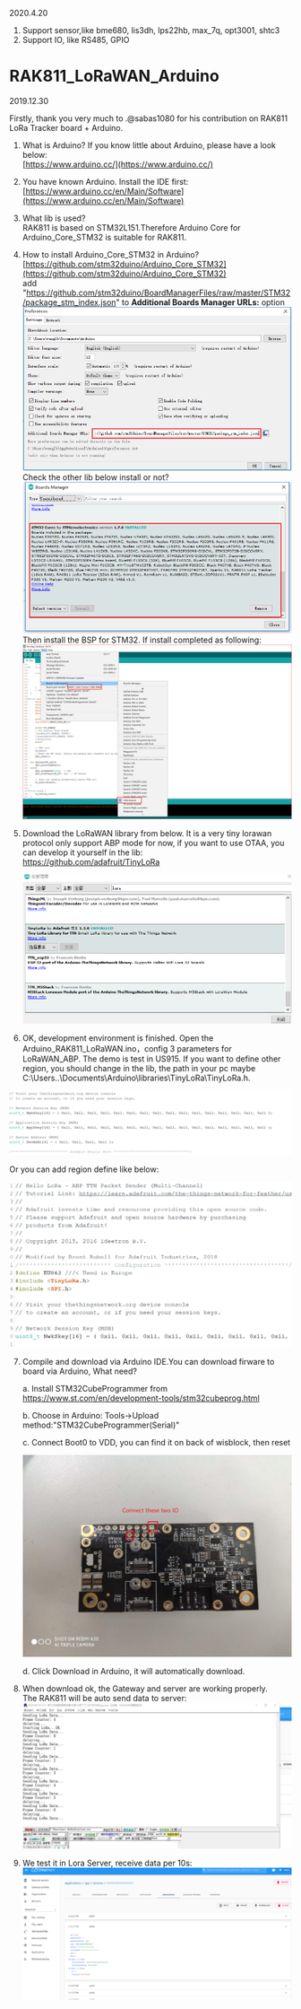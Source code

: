 

2020.4.20
1. Support sensor,like bme680, lis3dh, lps22hb, max_7q, opt3001, shtc3
2. Support IO, like RS485, GPIO

# RAK811_LoRaWAN_Arduino 
2019.12.30


Firstly, thank you very much to .@sabas1080 for his contribution on RAK811 LoRa Tracker board + Arduino.

1. What is Arduino?
If you know little about Arduino, please have a look below:  
[https://www.arduino.cc/](https://www.arduino.cc/)

2. You have known Arduino.  Install the IDE first:  
[https://www.arduino.cc/en/Main/Software](https://www.arduino.cc/en/Main/Software)

3. What lib is used?  
RAK811 is based on STM32L151.Therefore Arduino Core for Arduino_Core_STM32 is suitable for RAK811.

4. How to install Arduino_Core_STM32 in Arduino?  
[https://github.com/stm32duino/Arduino_Core_STM32](https://github.com/stm32duino/Arduino_Core_STM32)  
add "https://github.com/stm32duino/BoardManagerFiles/raw/master/STM32/package_stm_index.json" to **Additional Boards Manager URLs:** option  
![install Arduino_Core_STM32](/res/image/install%20Arduino_Core_STM32.png)  
Check the other lib below install or not?
![Check Cores](/res/image/Check%20Cores.png)
Then install the BSP for STM32.
If install completed as following:
![install board](/res/image/install%20Board.png)
5. Download the LoRaWAN library from below. It is a very tiny lorawan protocol only support ABP mode for now, if you want to use OTAA, you can develop it yourself in the lib:  
    https://github.com/adafruit/TinyLoRa 

    ![LoRaWAN library](/res/lib.png)


6. OK, development environment is finished. Open the Arduino_RAK811_LoRaWAN.ino，config 3 parameters for LoRaWAN_ABP. The demo is test in US915. If you want to define other region, you should change in the lib, the path in your pc maybe C:\Users\..\Documents\Arduino\libraries\TinyLoRa\TinyLoRa.h.  

![config 3 parameters](/res/config.png)  

Or you can add region define like below:

![config 3 parameters](/res/define.png)


7. Compile and download via Arduino IDE.You can download firware to board via Arduino, What need?

    a. Install STM32CubeProgrammer from https://www.st.com/en/development-tools/stm32cubeprog.html

    b. Choose in Arduino: Tools->Upload method:"STM32CubeProgrammer(Serial)"

    c. Connect Boot0 to VDD, you can find it on back of wisblock, then reset
    
    ![config 3 parameters](/res/811.jpg)

    d. Click Download in Arduino, it will automatically download. 


8. When download ok, the Gateway and server are working properly.  
The RAK811 will be auto send data to server:
![Joinning LoRaWAN](/res/log.png)  
9. We test it in Lora Server, receive data per 10s:  
![TTN data](/res/send%20data.png)


